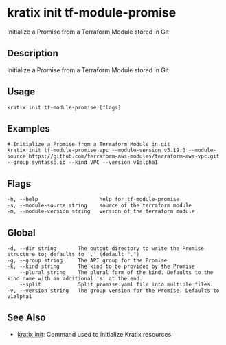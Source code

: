 # kratix init tf-module-promise
Initialize a Promise from a Terraform Module stored in Git

## Description
Initialize a Promise from a Terraform Module stored in Git

## Usage
```
kratix init tf-module-promise [flags]
```

## Examples
```
# Initialize a Promise from a Terraform Module in git
kratix init tf-module-promise vpc --module-version v5.19.0 --module-source https://github.com/terraform-aws-modules/terraform-aws-vpc.git --group syntasso.io --kind VPC --version v1alpha1
```

## Flags
```
-h, --help                    help for tf-module-promise
-s, --module-source string    source of the terraform module
-m, --module-version string   version of the terraform module
```

## Global
```
-d, --dir string       The output directory to write the Promise structure to; defaults to '.' (default ".")
-g, --group string     The API group for the Promise
-k, --kind string      The kind to be provided by the Promise
    --plural string    The plural form of the kind. Defaults to the kind name with an additional 's' at the end.
    --split            Split promise.yaml file into multiple files.
-v, --version string   The group version for the Promise. Defaults to v1alpha1
```

## See Also

* [kratix init](/main/kratix-cli/reference/kratix-init): Command used to initialize Kratix resources

